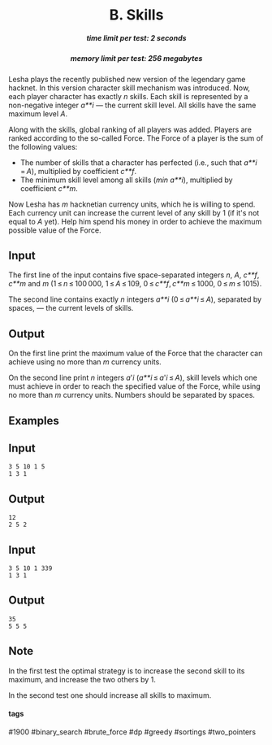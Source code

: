 <h1 style='text-align: center;'> B. Skills</h1>

<h5 style='text-align: center;'>time limit per test: 2 seconds</h5>
<h5 style='text-align: center;'>memory limit per test: 256 megabytes</h5>

Lesha plays the recently published new version of the legendary game hacknet. In this version character skill mechanism was introduced. Now, each player character has exactly *n* skills. Each skill is represented by a non-negative integer *a**i* — the current skill level. All skills have the same maximum level *A*.

Along with the skills, global ranking of all players was added. Players are ranked according to the so-called Force. The Force of a player is the sum of the following values:

* The number of skills that a character has perfected (i.e., such that *a**i* = *A*), multiplied by coefficient *c**f*.
* The minimum skill level among all skills (*min* *a**i*), multiplied by coefficient *c**m*.

Now Lesha has *m* hacknetian currency units, which he is willing to spend. Each currency unit can increase the current level of any skill by 1 (if it's not equal to *A* yet). Help him spend his money in order to achieve the maximum possible value of the Force.

## Input

The first line of the input contains five space-separated integers *n*, *A*, *c**f*, *c**m* and *m* (1 ≤ *n* ≤ 100 000, 1 ≤ *A* ≤ 109, 0 ≤ *c**f*, *c**m* ≤ 1000, 0 ≤ *m* ≤ 1015).

The second line contains exactly *n* integers *a**i* (0 ≤ *a**i* ≤ *A*), separated by spaces, — the current levels of skills.

## Output

On the first line print the maximum value of the Force that the character can achieve using no more than *m* currency units.

On the second line print *n* integers *a*'*i* (*a**i* ≤ *a*'*i* ≤ *A*), skill levels which one must achieve in order to reach the specified value of the Force, while using no more than *m* currency units. Numbers should be separated by spaces.

## Examples

## Input


```
3 5 10 1 5  
1 3 1  

```
## Output


```
12  
2 5 2   

```
## Input


```
3 5 10 1 339  
1 3 1  

```
## Output


```
35  
5 5 5   

```
## Note

In the first test the optimal strategy is to increase the second skill to its maximum, and increase the two others by 1.

In the second test one should increase all skills to maximum.



#### tags 

#1900 #binary_search #brute_force #dp #greedy #sortings #two_pointers 